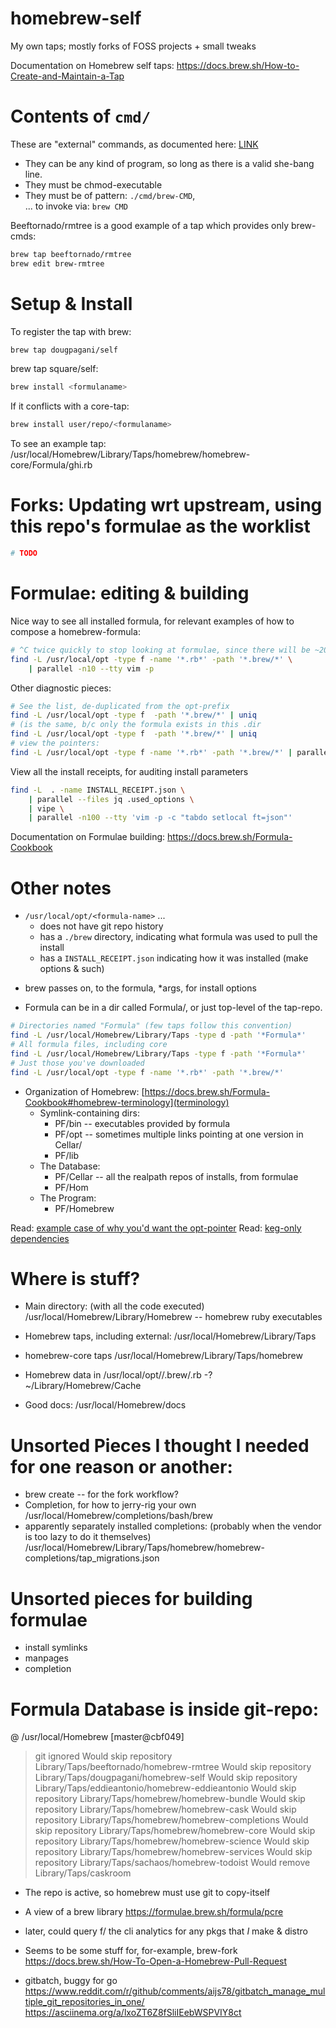 # homebrew-self
My own taps; mostly forks of FOSS projects + small tweaks 

Documentation on Homebrew self taps:
https://docs.brew.sh/How-to-Create-and-Maintain-a-Tap

# Contents of `cmd/`
These are "external" commands, as documented here: [LINK](https://docs.brew.sh/External-Commands)
- They can be any kind of program, so long as there is a valid she-bang line.
- They must be chmod-executable
- They must be of pattern: `./cmd/brew-CMD`, \
... to invoke via: `brew CMD`

Beeftornado/rmtree is a good example of a tap which provides only brew-cmds:
```bash
brew tap beeftornado/rmtree
brew edit brew-rmtree
```

# Setup & Install

To register the tap with brew:
```bash
brew tap dougpagani/self
```

brew tap square/self:
```bash
brew install <formulaname>
```

If it conflicts with a core-tap:
```bash
brew install user/repo/<formulaname>
```

To see an example tap:
/usr/local/Homebrew/Library/Taps/homebrew/homebrew-core/Formula/ghi.rb

# Forks: Updating wrt upstream, using this repo's formulae as the worklist

```bash
# TODO
```

# Formulae: editing & building

Nice way to see all installed formula, for relevant examples of how to compose a homebrew-formula:
```bash
# ^C twice quickly to stop looking at formulae, since there will be ~200 depending
find -L /usr/local/opt -type f -name '*.rb*' -path '*.brew/*' \
    | parallel -n10 --tty vim -p
```

Other diagnostic pieces:
``` bash
# See the list, de-duplicated from the opt-prefix
find -L /usr/local/opt -type f  -path '*.brew/*' | uniq
# (is the same, b/c only the formula exists in this .dir
find -L /usr/local/opt -type f  -path '*.brew/*' | uniq
# view the pointers:
find -L /usr/local/opt -type f -name '*.rb*' -path '*.brew/*' | parallel 'printf "{} -> "; realpath {}'
```

View all the install receipts, for auditing install parameters
``` bash
find -L  . -name INSTALL_RECEIPT.json \
    | parallel --files jq .used_options \
    | vipe \
    | parallel -n100 --tty 'vim -p -c "tabdo setlocal ft=json"' 
```

Documentation on Formulae building:
https://docs.brew.sh/Formula-Cookbook

# Other notes
* `/usr/local/opt/<formula-name>` ...
    * does not have git repo history
    * has a `./brew` directory, indicating what formula was used to pull the install
    * has a `INSTALL_RECEIPT.json` indicating how it was installed (make options & such)

- brew passes on, to the formula, \*args, for install options

- Formula can be in a dir called Formula/, or just top-level of the tap-repo.
```bash
# Directories named "Formula" (few taps follow this convention)
find -L /usr/local/Homebrew/Library/Taps -type d -path '*Formula*'
# All formula files, including core
find -L /usr/local/Homebrew/Library/Taps -type f -path '*Formula*'
# Just those you've downloaded
find -L /usr/local/opt -type f -name '*.rb*' -path '*.brew/*'
```

- Organization of Homebrew: [https://docs.brew.sh/Formula-Cookbook#homebrew-terminology](terminology)
    - Symlink-containing dirs:
        - PF/bin -- executables provided by formula
        - PF/opt -- sometimes multiple links pointing at one version in Cellar/
        - PF/lib
    - The Database:
        - PF/Cellar -- all the realpath repos of installs, from formulae
        - PF/Hom
    - The Program:
        - PF/Homebrew

Read: [example case of why you'd want the opt-pointer](https://stackoverflow.com/a/35495902/7601668)
Read: [keg-only dependencies](https://stackoverflow.com/questions/17015285/understand-homebrew-and-keg-only-dependencies)

# Where is stuff?
- Main directory: (with all the code executed)
/usr/local/Homebrew/Library/Homebrew -- homebrew ruby executables
- Homebrew taps, including external:
/usr/local/Homebrew/Library/Taps
- homebrew-core taps
/usr/local/Homebrew/Library/Taps/homebrew

- Homebrew data in /usr/local/opt/<formula>/.brew/<filename>.rb
-? ~/Library/Homebrew/Cache
- Good docs:
/usr/local/Homebrew/docs

# Unsorted Pieces I thought I needed for one reason or another:
- brew create -- for the fork workflow?
- Completion, for how to jerry-rig your own
/usr/local/Homebrew/completions/bash/brew
- apparently separately installed completions: (probably when the vendor is too lazy to do it themselves)
/usr/local/Homebrew/Library/Taps/homebrew/homebrew-completions/tap_migrations.json

# Unsorted pieces for building formulae
- install symlinks
- manpages
- completion

# Formula Database is inside git-repo:
@ /usr/local/Homebrew [master@cbf049]
> git ignored
Would skip repository Library/Taps/beeftornado/homebrew-rmtree
Would skip repository Library/Taps/dougpagani/homebrew-self
Would skip repository Library/Taps/eddieantonio/homebrew-eddieantonio
Would skip repository Library/Taps/homebrew/homebrew-bundle
Would skip repository Library/Taps/homebrew/homebrew-cask
Would skip repository Library/Taps/homebrew/homebrew-completions
Would skip repository Library/Taps/homebrew/homebrew-core
Would skip repository Library/Taps/homebrew/homebrew-science
Would skip repository Library/Taps/homebrew/homebrew-services
Would skip repository Library/Taps/sachaos/homebrew-todoist
Would remove Library/Taps/caskroom

- The repo is active, so homebrew must use git to copy-itself

- A view of a brew library
https://formulae.brew.sh/formula/pcre

- later, could query f/ the cli analytics for any pkgs that *I* make & distro

- Seems to be some stuff for, for-example, brew-fork
https://docs.brew.sh/How-To-Open-a-Homebrew-Pull-Request

- gitbatch, buggy for go
https://www.reddit.com/r/github/comments/aijs78/gitbatch_manage_multiple_git_repositories_in_one/
https://asciinema.org/a/lxoZT6Z8fSliIEebWSPVIY8ct
